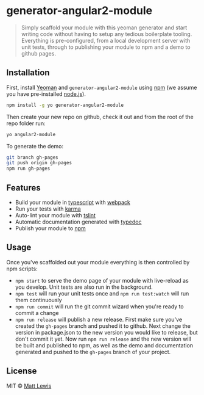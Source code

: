 # generator-angular2-module
> Simply scaffold your module with this yeoman generator and start writing code without having to setup any tedious boilerplate tooling. Everything is pre-configured, from a local development server with unit tests, through to publishing your module to npm and a demo to github pages.

## Installation

First, install [Yeoman](http://yeoman.io) and `generator-angular2-module` using [npm](https://www.npmjs.com/) (we assume you have pre-installed [node.js](https://nodejs.org/)).

```bash
npm install -g yo generator-angular2-module
```

Then create your new repo on github, check it out and from the root of the repo folder run:

```bash
yo angular2-module
```

To generate the demo:
```bash
git branch gh-pages
git push origin gh-pages
npm run gh-pages
```

## Features

* Build your module in [typescript](https://www.typescriptlang.org/) with [webpack](https://webpack.github.io/)
* Run your tests with [karma](http://karma-runner.github.io/)
* Auto-lint your module with [tslint](https://palantir.github.io/tslint/)
* Automatic documentation generated with [typedoc](http://typedoc.io/)
* Publish your module to [npm](https://www.npmjs.com/)

## Usage

Once you've scaffolded out your module everything is then controlled by npm scripts:
* `npm start` to serve the demo page of your module with live-reload as you develop. Unit tests are also run in the background.
* `npm test` will run your unit tests once and `npm run test:watch` will run them continuously
* `npm run commit` will run the git commit wizard when you're ready to commit a change
* `npm run release` will publish a new release. First make sure you've created the `gh-pages` branch and pushed it to github. Next change the version in package.json to the new version you would like to release, but don't commit it yet. Now run `npm run release` and the new version will be built and published to npm, as well as the demo and documentation generated and pushed to the `gh-pages` branch of your project.

## License

MIT © [Matt Lewis](https://mattlewis.me)
